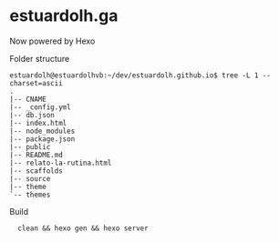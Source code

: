 # estuardolh.ga

Now powered by Hexo

Folder structure
```
estuardolh@estuardolhvb:~/dev/estuardolh.github.io$ tree -L 1 --charset=ascii
.
|-- CNAME
|-- _config.yml
|-- db.json
|-- index.html
|-- node_modules
|-- package.json
|-- public
|-- README.md
|-- relato-la-rutina.html
|-- scaffolds
|-- source
|-- theme
`-- themes

```

Build
```
  clean && hexo gen && hexo server
```
